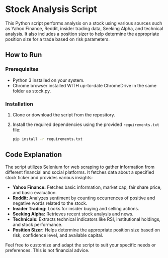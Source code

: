 # Stock Analysis Script

This Python script performs analysis on a stock using various sources such as Yahoo Finance, Reddit, insider trading data, Seeking Alpha, and technical analysis. It also includes a position sizer to help determine the appropriate position size for a trade based on risk parameters.

## How to Run

### Prerequisites

- Python 3 installed on your system.
- Chrome browser installed WITH up-to-date ChromeDrive in the same folder as stock.py.

### Installation

1. Clone or download the script from the repository.
2. Install the required dependencies using the provided `requirements.txt` file:
   
    ```bash
    pip install -r requirements.txt
    ```

## Code Explanation

The script utilizes Selenium for web scraping to gather information from different financial and social platforms. It fetches data about a specified stock ticker and provides various insights:

- **Yahoo Finance:** Fetches basic information, market cap, fair share price, and basic evaluation.
- **Reddit:** Analyzes sentiment by counting occurrences of positive and negative words related to the stock.
- **Insider Trading:** Looks for insider buying and selling actions.
- **Seeking Alpha:** Retrieves recent stock analysis and news.
- **Technicals:** Extracts technical indicators like RSI, institutional holdings, and stock performance.
- **Position Sizer:** Helps determine the appropriate position size based on risk, confidence level, and available capital.

Feel free to customize and adapt the script to suit your specific needs or preferences. This is not financial advice.
